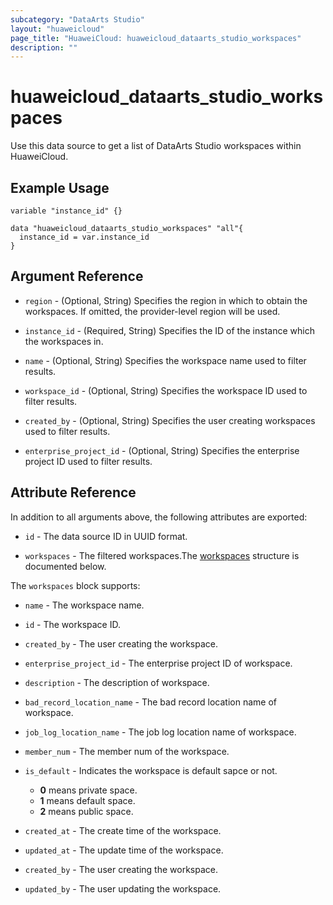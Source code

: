```yaml
---
subcategory: "DataArts Studio"
layout: "huaweicloud"
page_title: "HuaweiCloud: huaweicloud_dataarts_studio_workspaces"
description: ""
---
```


# huaweicloud_dataarts_studio_workspaces

Use this data source to get a list of DataArts Studio workspaces within HuaweiCloud.

## Example Usage

```hcl
variable "instance_id" {}

data "huaweicloud_dataarts_studio_workspaces" "all"{
  instance_id = var.instance_id
}
```

## Argument Reference

* `region` - (Optional, String) Specifies the region in which to obtain the workspaces.
  If omitted, the provider-level region will be used.

* `instance_id` - (Required, String) Specifies the ID of the instance which the workspaces in.

* `name` - (Optional, String) Specifies the workspace name used to filter results.

* `workspace_id` - (Optional, String) Specifies the workspace ID used to filter results.

* `created_by` - (Optional, String) Specifies the user creating workspaces used to filter results.

* `enterprise_project_id` - (Optional, String) Specifies the enterprise project ID used to filter results.

## Attribute Reference

In addition to all arguments above, the following attributes are exported:

* `id` - The data source ID in UUID format.

* `workspaces` - The filtered workspaces.The [workspaces](#block-workspaces) structure is documented below.

<a name="block-workspaces"></a>
The `workspaces` block supports:

* `name` - The workspace name.

* `id` - The workspace ID.

* `created_by` - The user creating the workspace.

* `enterprise_project_id` - The enterprise project ID of workspace.

* `description` - The description of workspace.

* `bad_record_location_name` - The bad record location name of workspace.

* `job_log_location_name` - The job log location name of workspace.

* `member_num` - The member num of the workspace.

* `is_default` - Indicates the workspace is default sapce or not.
  + **0** means private space.
  + **1** means default space.
  + **2** means public space.

* `created_at` - The create time of the workspace.

* `updated_at` - The update time of the workspace.

* `created_by` - The user creating the workspace.

* `updated_by` - The user updating the workspace.
